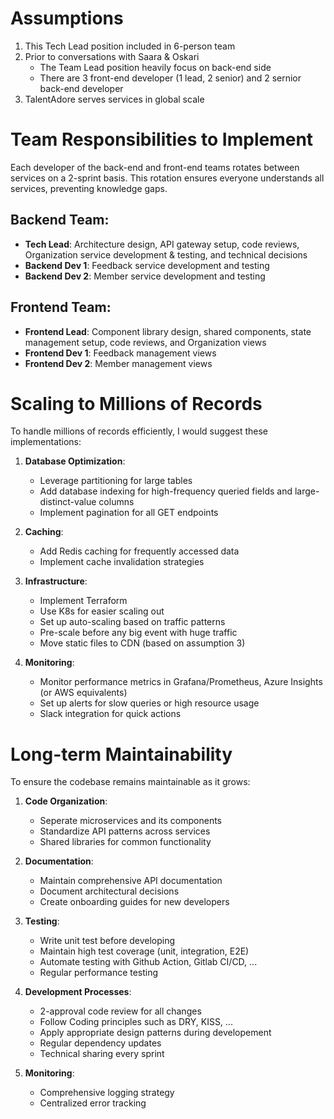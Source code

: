 # Assumptions

1. This Tech Lead position included in 6-person team
2. Prior to conversations with Saara & Oskari
    - The Team Lead position heavily focus on back-end side
    - There are 3 front-end developer (1 lead, 2 senior) and 2 sernior back-end developer
3. TalentAdore serves services in global scale

# Team Responsibilities to Implement 

Each developer of the back-end and front-end teams rotates between services on a 2-sprint basis. This rotation ensures everyone understands all services, preventing knowledge gaps.

## Backend Team:
- **Tech Lead**: Architecture design, API gateway setup, code reviews, Organization service development & testing, and technical decisions
- **Backend Dev 1**: Feedback service development and testing
- **Backend Dev 2**: Member service development and testing

## Frontend Team:
- **Frontend Lead**: Component library design, shared components, state management setup, code reviews, and Organization views
- **Frontend Dev 1**: Feedback management views
- **Frontend Dev 2**: Member management views

# Scaling to Millions of Records

To handle millions of records efficiently, I would suggest these implementations:

1. **Database Optimization**:
    - Leverage partitioning for large tables
    - Add database indexing for high-frequency queried fields and large-distinct-value columns
    - Implement pagination for all GET endpoints

2. **Caching**:
    - Add Redis caching for frequently accessed data
    - Implement cache invalidation strategies

3. **Infrastructure**:
    - Implement Terraform
    - Use K8s for easier scaling out
    - Set up auto-scaling based on traffic patterns
    - Pre-scale before any big event with huge traffic
    - Move static files to CDN (based on assumption 3)

4. **Monitoring**:
   - Monitor performance metrics in Grafana/Prometheus, Azure Insights (or AWS equivalents)
   - Set up alerts for slow queries or high resource usage
   - Slack integration for quick actions

# Long-term Maintainability

To ensure the codebase remains maintainable as it grows:

1. **Code Organization**:
    - Seperate microservices and its components
    - Standardize API patterns across services
    - Shared libraries for common functionality

2. **Documentation**:
    - Maintain comprehensive API documentation
    - Document architectural decisions
    - Create onboarding guides for new developers

3. **Testing**:
    - Write unit test before developing
    - Maintain high test coverage (unit, integration, E2E)
    - Automate testing with Github Action, Gitlab CI/CD, ...
    - Regular performance testing

4. **Development Processes**:
    - 2-approval code review for all changes
    - Follow Coding principles such as DRY, KISS, ...
    - Apply appropriate design patterns during developement
    - Regular dependency updates
    - Technical sharing every sprint

5. **Monitoring**:
    - Comprehensive logging strategy
    - Centralized error tracking